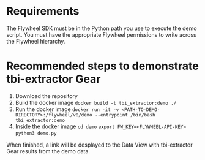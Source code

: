 # Requirements

The Flywheel SDK must be in the Python path you use to execute the demo script.
You must have the appropriate Flywheel permissions to write across the Flywheel hierarchy.

# Recommended steps to demonstrate tbi-extractor Gear

1. Download the repository
2. Build the docker image
    `docker build -t tbi_extractor:demo ./`
3. Run the docker image
    `docker run -it -v <PATH-TO-DEMO-DIRECTORY>:/flywheel/v0/demo --entrypoint /bin/bash tbi_extractor:demo`
4. Inside the docker image
    `cd demo`
    `export FW_KEY=<FLYWHEEL-API-KEY>`
    `python3 demo.py`
   
When finished, a link will be desplayed to the Data View with tbi-extractor Gear results from the demo data.

